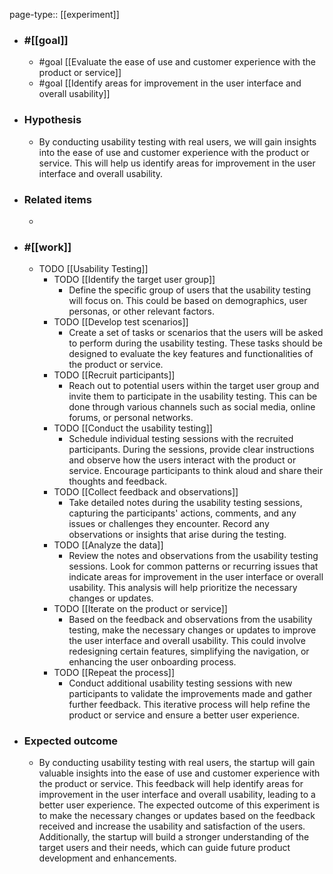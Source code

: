 page-type:: [[experiment]]



  - ### #[[goal]]
    - #goal [[Evaluate the ease of use and customer experience with the product or service]]
    - #goal [[Identify areas for improvement in the user interface and overall usability]]
  - ### Hypothesis
    - By conducting usability testing with real users, we will gain insights into the ease of use and customer experience with the product or service. This will help us identify areas for improvement in the user interface and overall usability.
  - ### Related items
    - 
  - ### #[[work]]
    - TODO [[Usability Testing]]
      - TODO [[Identify the target user group]]
        - Define the specific group of users that the usability testing will focus on. This could be based on demographics, user personas, or other relevant factors.
      - TODO [[Develop test scenarios]]
        - Create a set of tasks or scenarios that the users will be asked to perform during the usability testing. These tasks should be designed to evaluate the key features and functionalities of the product or service.
      - TODO [[Recruit participants]]
        - Reach out to potential users within the target user group and invite them to participate in the usability testing. This can be done through various channels such as social media, online forums, or personal networks.
      - TODO [[Conduct the usability testing]]
        - Schedule individual testing sessions with the recruited participants. During the sessions, provide clear instructions and observe how the users interact with the product or service. Encourage participants to think aloud and share their thoughts and feedback.
      - TODO [[Collect feedback and observations]]
        - Take detailed notes during the usability testing sessions, capturing the participants' actions, comments, and any issues or challenges they encounter. Record any observations or insights that arise during the testing.
      - TODO [[Analyze the data]]
        - Review the notes and observations from the usability testing sessions. Look for common patterns or recurring issues that indicate areas for improvement in the user interface or overall usability. This analysis will help prioritize the necessary changes or updates.
      - TODO [[Iterate on the product or service]]
        - Based on the feedback and observations from the usability testing, make the necessary changes or updates to improve the user interface and overall usability. This could involve redesigning certain features, simplifying the navigation, or enhancing the user onboarding process.
      - TODO [[Repeat the process]]
        - Conduct additional usability testing sessions with new participants to validate the improvements made and gather further feedback. This iterative process will help refine the product or service and ensure a better user experience.
  - ### Expected outcome
    - By conducting usability testing with real users, the startup will gain valuable insights into the ease of use and customer experience with the product or service. This feedback will help identify areas for improvement in the user interface and overall usability, leading to a better user experience. The expected outcome of this experiment is to make the necessary changes or updates based on the feedback received and increase the usability and satisfaction of the users. Additionally, the startup will build a stronger understanding of the target users and their needs, which can guide future product development and enhancements.

